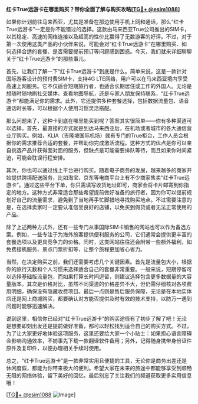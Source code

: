 **红卡True远游卡在哪里购买？带你全面了解与购买攻略[[TG💪+ @esim1088](https://t.me/s/esim1088)]**

如果你计划前往马来西亚，尤其是准备在那边使用手机上网和通话，那么“红卡True远游卡”一定是你不能错过的选择。这款由马来西亚True公司推出的SIM卡，以其稳定、高速的网络连接以及超高的性价比赢得了无数游客的好评。不过，对于第一次使用这类产品的小伙伴来说，可能会对“红卡True远游卡”在哪里购买、如何选择合适的套餐、是否需要提前预订等问题感到困惑。今天，我们就来详细聊聊关于“红卡True远游卡”的那些事儿。

首先，让我们了解一下“红卡True远游卡”到底是什么。简单来说，这是一款针对国际游客设计的预付费SIM卡，支持4G LTE网络，用户可以在马来西亚境内享受高速上网服务。它不仅适合短期旅行者，也适合长期居住或工作的外国人。无论是想随时随地刷社交媒体、查看地图导航，还是与家人朋友保持联系，“红卡True远游卡”都能满足你的需求。此外，它还提供多种套餐选择，包括数据流量包、语音通话时长等，可以根据个人使用习惯灵活搭配。

那么问题来了，这种卡到底在哪里能买到呢？答案其实很简单——你有多种渠道可以选择。首先，最直接的方式就是到达马来西亚后，在机场或者城市的各大通信营业厅购买。例如，KLIA（吉隆坡国际机场）就有专门的True柜台，工作人员会根据你的需求推荐合适的套餐，并帮助你完成激活流程。这种方式的优点是你可以亲自挑选产品并获得面对面的服务，但缺点是可能需要排队等待，而且如果你时间紧迫，可能会耽误行程安排。

其次，你也可以通过线上平台进行购买。随着电子商务的发展，越来越多的商家开始提供跨境配送服务，比如淘宝、京东等电商平台上有不少商家售卖“红卡True远游卡”。通过这些平台下单，你只需填写收货地址即可，商家会将卡片邮寄到你指定的地方。这种方式非常适合那些希望提前做好准备的旅行者，因为你可以提前规划好自己的流量需求，避免到了当地再手忙脚措地寻找购买地点。不过需要注意的是，在选择卖家时一定要认准信誉良好的店铺，以免买到假货或者无法正常使用的产品。

除了上述两种方式外，还有一些专门从事国际SIM卡销售的网站也可以作为备选方案。例如，一些专注于为海外旅客提供便利服务的公司，它们通常会提供更丰富的套餐选项以及更具竞争力的价格。同时，这类网站往往还会附带一些额外福利，如免费接机服务、景点门票折扣等，让整个旅程更加省心省力。

当然，在决定购买之前，我们还需要考虑几个关键因素。首先是流量包大小，根据你的旅行天数和个人习惯来选择适合自己的套餐非常重要。一般来说，短期停留可以选择基础版流量包，而如果打算长时间逗留，则建议选择包含更多数据量的大容量版本。其次是价格对比，虽然不同渠道的价格差异不大，但仍需仔细核对各项费用明细，确保没有隐藏收费项目。最后一点则是售后服务保障，无论是在本地实体店还是网上商城购买，都要确认对方能否提供及时有效的技术支持，以防万一遇到问题时能够迅速解决。

说到这里，相信你已经对“红卡True远游卡”的购买途径有了初步了解了吧！无论是想要即刻出发还是提前做好准备，都可以轻松找到适合自己的购买方式。不过，为了让大家更好地体验这项服务，这里还要给大家一个小贴士：如果担心语言障碍会影响沟通效率，不妨事先下载一款翻译软件备用；另外，记得随身携带身份证件原件及复印件，以便办理相关手续时使用。

总之，“红卡True远游卡”是一款非常实用且便捷的工具，无论你是商务出差还是休闲度假，都能为你带来极大的便利。希望大家在未来的旅途中都能够享受到顺畅无阻的网络体验，留下美好的回忆。最后别忘了关注我们的频道获取更多实用信息哦！

[[TG💪+ @esim1088](https://t.me/s/esim1088) ![Image](https://i.postimg.cc/4NQfJmqS/Snipaste-2025-05-13-00-14-12.png)]